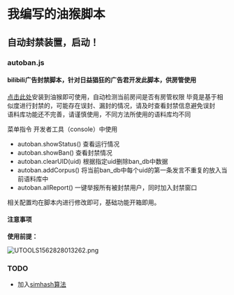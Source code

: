 # 我编写的油猴脚本

## 自动封禁装置，启动！
### autoban.js

#### bilibili广告封禁脚本，针对日益猖狂的广告君开发此脚本，供房管使用
[点击此处](https://greasyfork.org/zh-CN/scripts/423179-%E8%87%AA%E5%8A%A8%E5%B0%81%E7%A6%81%E8%A3%85%E7%BD%AE-%E5%90%AF%E5%8A%A8)安装到油猴即可使用，自动检测当前房间是否有房管权限
毕竟是基于相似度进行封禁的，可能存在误封、漏封的情况，请及时查看封禁信息避免误封  
语料库功能还不完善，请谨慎使用，不同方法所使用的语料库均不同  

菜单指令 开发者工具（console）中使用

- autoban.showStatus()  查看运行情况
- autoban.showBan()     查看封禁情况
- autoban.clearUID(uid)  根据指定uid删除ban_db中数据
- autoban.addCorpus()   将当前ban_db中每个uid的第一条发言不重复的放入当前语料库中
- autoban.allReport()   一键举报所有被封禁用户，同时加入封禁窗口

相关配置均在脚本内进行修改即可，基础功能开箱即用。

#### 注意事项

**使用前提：**

![UTOOLS1562828013262.png](https://i.loli.net/2019/07/11/5d26dcef441eb74354.png)

### TODO

- 加入[simhash算法](https://github.com/vkandy/simhash-js)
